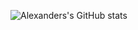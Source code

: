 ![Alexanders's GitHub stats]([https://github-readme-stats.vercel.app/api?username=anuraghazra&hide=contribs,prs](https://github-stats-mocha-zeta.vercel.app/api?username=theblondealex&show_icons=true&theme=transparent&include_all_commits=true&hide=stars,issues,contribs&show=prs_merged,prs_merged_percentage&rank_icon=github))
